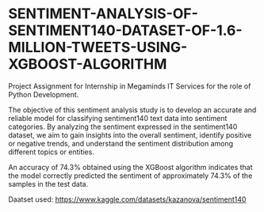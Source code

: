 # SENTIMENT-ANALYSIS-OF-SENTIMENT140-DATASET-OF-1.6-MILLION-TWEETS-USING-XGBOOST-ALGORITHM
Project Assignment for Internship in Megaminds IT Services for the role of Python Development.

The objective of this sentiment analysis study is to develop an accurate and reliable model for classifying sentiment140 text data into sentiment categories.
By analyzing the sentiment expressed in the sentiment140 dataset, we aim to gain insights into the overall sentiment, identify positive or negative trends, and 
understand the sentiment distribution among different topics or entities.

An accuracy of 74.3% obtained using the XGBoost algorithm indicates that the model correctly predicted the sentiment of approximately 74.3% of the samples in the 
test data. 

Daatset used: https://www.kaggle.com/datasets/kazanova/sentiment140
